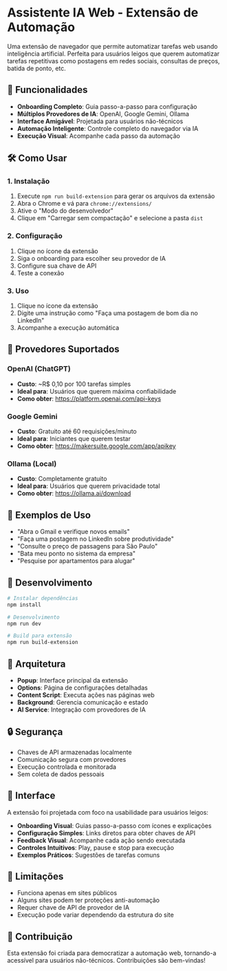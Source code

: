 # Assistente IA Web - Extensão de Automação

Uma extensão de navegador que permite automatizar tarefas web usando inteligência artificial. Perfeita para usuários leigos que querem automatizar tarefas repetitivas como postagens em redes sociais, consultas de preços, batida de ponto, etc.

## 🚀 Funcionalidades

- **Onboarding Completo**: Guia passo-a-passo para configuração
- **Múltiplos Provedores de IA**: OpenAI, Google Gemini, Ollama
- **Interface Amigável**: Projetada para usuários não-técnicos
- **Automação Inteligente**: Controle completo do navegador via IA
- **Execução Visual**: Acompanhe cada passo da automação

## 🛠️ Como Usar

### 1. Instalação
1. Execute `npm run build-extension` para gerar os arquivos da extensão
2. Abra o Chrome e vá para `chrome://extensions/`
3. Ative o "Modo do desenvolvedor"
4. Clique em "Carregar sem compactação" e selecione a pasta `dist`

### 2. Configuração
1. Clique no ícone da extensão
2. Siga o onboarding para escolher seu provedor de IA
3. Configure sua chave de API
4. Teste a conexão

### 3. Uso
1. Clique no ícone da extensão
2. Digite uma instrução como "Faça uma postagem de bom dia no LinkedIn"
3. Acompanhe a execução automática

## 🤖 Provedores Suportados

### OpenAI (ChatGPT)
- **Custo**: ~R$ 0,10 por 100 tarefas simples
- **Ideal para**: Usuários que querem máxima confiabilidade
- **Como obter**: https://platform.openai.com/api-keys

### Google Gemini
- **Custo**: Gratuito até 60 requisições/minuto
- **Ideal para**: Iniciantes que querem testar
- **Como obter**: https://makersuite.google.com/app/apikey

### Ollama (Local)
- **Custo**: Completamente gratuito
- **Ideal para**: Usuários que querem privacidade total
- **Como obter**: https://ollama.ai/download

## 📝 Exemplos de Uso

- "Abra o Gmail e verifique novos emails"
- "Faça uma postagem no LinkedIn sobre produtividade"
- "Consulte o preço de passagens para São Paulo"
- "Bata meu ponto no sistema da empresa"
- "Pesquise por apartamentos para alugar"

## 🔧 Desenvolvimento

```bash
# Instalar dependências
npm install

# Desenvolvimento
npm run dev

# Build para extensão
npm run build-extension
```

## 🎯 Arquitetura

- **Popup**: Interface principal da extensão
- **Options**: Página de configurações detalhadas
- **Content Script**: Executa ações nas páginas web
- **Background**: Gerencia comunicação e estado
- **AI Service**: Integração com provedores de IA

## 🔒 Segurança

- Chaves de API armazenadas localmente
- Comunicação segura com provedores
- Execução controlada e monitorada
- Sem coleta de dados pessoais

## 📱 Interface

A extensão foi projetada com foco na usabilidade para usuários leigos:

- **Onboarding Visual**: Guias passo-a-passo com ícones e explicações
- **Configuração Simples**: Links diretos para obter chaves de API
- **Feedback Visual**: Acompanhe cada ação sendo executada
- **Controles Intuitivos**: Play, pause e stop para execução
- **Exemplos Práticos**: Sugestões de tarefas comuns

## 🚨 Limitações

- Funciona apenas em sites públicos
- Alguns sites podem ter proteções anti-automação
- Requer chave de API de provedor de IA
- Execução pode variar dependendo da estrutura do site

## 🤝 Contribuição

Esta extensão foi criada para democratizar a automação web, tornando-a acessível para usuários não-técnicos. Contribuições são bem-vindas!